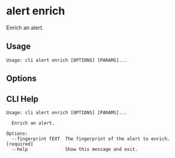 
# alert enrich

Enrich an alert.

## Usage

```
Usage: cli alert enrich [OPTIONS] [PARAMS]...
```

## Options


## CLI Help

```
Usage: cli alert enrich [OPTIONS] [PARAMS]...

  Enrich an alert.

Options:
  --fingerprint TEXT  The fingerprint of the alert to enrich.  [required]
  --help              Show this message and exit.
```
